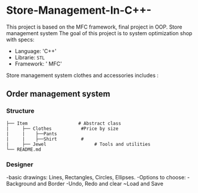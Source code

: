 # Store-Management-In-C++-
This project is based on the MFC framework, final project in OOP.
Store management system
The goal of this project is to system optimization shop with specs:
* Language: 'C++'
* Librarie: `STL` 
* Framework: ' MFC'

Store management system clothes and accessories includes :
## Order management system


### Structure

    ├── Item                   # Abstract class
    |     ├── Clothes           #Price by size
    |     |    ├──Pants                     
    |     |    ├──Shirt         # 
    |     ├── Jewel                  # Tools and utilities
    └── README.md

 
### Designer
-basic drawings: Lines, Rectangles, Circles, Ellipses.
-Options to choose:
-Background and Border
-Undo, Redo and clear
~Load and Save

